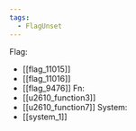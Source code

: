 ```yaml
---
tags:
  - FlagUnset
---
```

Flag:
- [[flag_11015]]
- [[flag_11016]]
- [[flag_9476]]
Fn:
- [[u2610_function3]]
- [[u2610_function7]]
System:
- [[system_1]]
